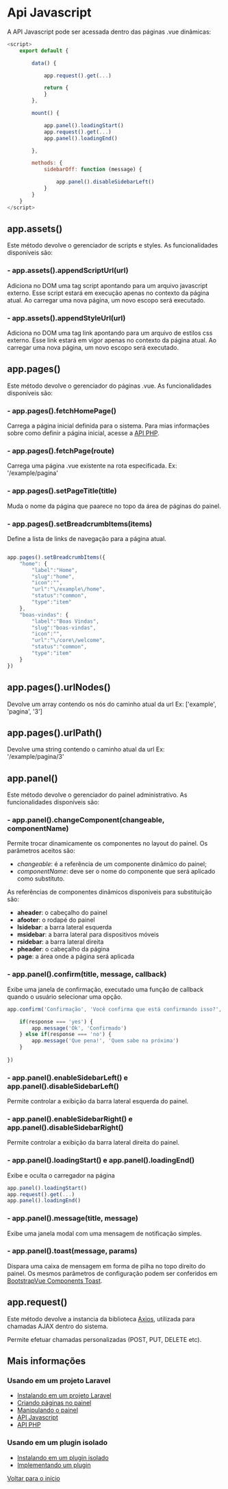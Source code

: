 # Api Javascript

A API Javascript pode ser acessada dentro das páginas .vue dinâmicas:

```javascript
<script>
    export default {

        data() {

            app.request().get(...)

            return {
            }
        },

        mount() {

            app.panel().loadingStart()
            app.request().get(...)
            app.panel().loadingEnd()

        },

        methods: {
            sidebarOff: function (message) {

                app.panel().disableSidebarLeft()
            }
        }
    }
</script>
```

## app.assets() 

Este método devolve o gerenciador de scripts e styles. As funcionalidades disponíveis são:

### - app.assets().appendScriptUrl(url)

Adiciona no DOM uma tag script apontando para um arquivo javascript externo. Esse script estará em execução apenas no contexto da página atual. Ao carregar uma nova página, um novo escopo será executado.

### - app.assets().appendStyleUrl(url)

Adiciona no DOM uma tag link apontando para um arquivo de estilos css externo. Esse link estará em vigor apenas no contexto da página atual. Ao carregar uma nova página, um novo escopo será executado.

## app.pages() 

Este método devolve o gerenciador do páginas .vue. As funcionalidades disponíveis são:

### - app.pages().fetchHomePage() 

Carrega a página inicial definida para o sistema. Para mias informações sobre como definir a página inicial, acesse a [API PHP](api-php.md).

### - app.pages().fetchPage(route)

Carrega uma página .vue existente na rota especificada. 
Ex: '/example/pagina'

### - app.pages().setPageTitle(title)

Muda o nome da página que paarece no topo da área de páginas do painel.

### - app.pages().setBreadcrumbItems(items)

Define a lista de links de navegação para a página atual.

```javascript 

app.pages().setBreadcrumbItems({
    "home": {
        "label":"Home",
        "slug":"home",
        "icon":"",
        "url":"\/example\/home",
        "status":"common",
        "type":"item"
    },
    "boas-vindas": {
        "label":"Boas Vindas",
        "slug":"boas-vindas",
        "icon":"",
        "url":"\/core\/welcome",
        "status":"common",
        "type":"item"
    }
})

```

## app.pages().urlNodes() 

Devolve um array contendo os nós do caminho atual da url
Ex: ['example', 'pagina', '3']

## app.pages().urlPath() 

Devolve uma string contendo o caminho atual da url
Ex: '/example/pagina/3'


## app.panel() 

Este método devolve o gerenciador do painel administrativo. As funcionalidades disponíveis são:

### - app.panel().changeComponent(changeable, componentName)

Permite trocar dinamicamente os componentes no layout do painel. Os parâmetros aceitos são:  

- *changeable*: é a referência de um componente dinâmico do painel; 
- *componentName*: deve ser o nome do componente que será aplicado como substituto.  
 
As referências de componentes dinâmicos disponiveis para substituição são:

- **aheader**: o cabeçalho do painel
- **afooter**: o rodapé do painel
- **lsidebar**: a barra lateral esquerda
- **msidebar**: a barra lateral para dispositivos móveis
- **rsidebar**: a barra lateral direita
- **pheader**: o cabeçalho da página
- **page**: a área onde a página será aplicada

### - app.panel().confirm(title, message, callback)

Exibe uma janela de confirmação, executado uma função de callback quando o usuário selecionar uma opção.

```javascript
app.confirm('Confirmação', 'Você confirma que está confirmando isso?', function(response){

    if(response === 'yes') {
        app.message('Ok', 'Confirmado')
    } else if(response === 'no') {
        app.message('Que pena!', 'Quem sabe na próxima')
    }
        
})
```

### - app.panel().enableSidebarLeft() e app.panel().disableSidebarLeft()

Permite controlar a exibição da barra lateral esquerda do painel.

### - app.panel().enableSidebarRight() e app.panel().disableSidebarRight()

Permite controlar a exibição da barra lateral direita do painel.


### - app.panel().loadingStart() e app.panel().loadingEnd()

Exibe e oculta o carregador na página

```javascript
app.panel().loadingStart()
app.request().get(...)
app.panel().loadingEnd()
```

### - app.panel().message(title, message)

Exibe uma janela modal com uma mensagem de notificação simples.

### - app.panel().toast(message, params)

Dispara uma caixa de mensagem em forma de pilha no topo direito do painel.
Os mesmos parâmetros de configuração podem ser conferidos em [BootstrapVue Components Toast](https://bootstrap-vue.org/docs/components/toast).

## app.request() 

Este método devolve a instancia da biblioteca [Axios](https://github.com/axios/axios), utilizada para chamadas AJAX dentro do sistema.

Permite efetuar chamadas personalizadas (POST, PUT, DELETE etc).


## Mais informações

### Usando em um projeto Laravel
- [Instalando em um projeto Laravel](instalacao-laravel.md)
- [Criando páginas no painel](paginas.md)
- [Manipulando o painel](painel.md)
- [API Javascript](api-js.md)
- [API PHP](api-php.md)

### Usando em um plugin isolado
- [Instalando em um plugin isolado](instalacao-plugin.md)
- [Implementando um plugin](plugin.md)

[Voltar para o início](../readme.md)